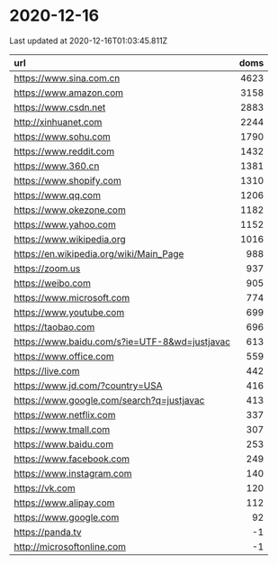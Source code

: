 # 2020-12-16

<!-- BEGIN -->
Last updated at 2020-12-16T01:03:45.811Z

url | doms
:- | -:
https://www.sina.com.cn | 4623
https://www.amazon.com | 3158
https://www.csdn.net | 2883
http://xinhuanet.com | 2244
https://www.sohu.com | 1790
https://www.reddit.com | 1432
https://www.360.cn | 1381
https://www.shopify.com | 1310
https://www.qq.com | 1206
https://www.okezone.com | 1182
https://www.yahoo.com | 1152
https://www.wikipedia.org | 1016
https://en.wikipedia.org/wiki/Main_Page | 988
https://zoom.us | 937
https://weibo.com | 905
https://www.microsoft.com | 774
https://www.youtube.com | 699
https://taobao.com | 696
https://www.baidu.com/s?ie=UTF-8&wd=justjavac | 613
https://www.office.com | 559
https://live.com | 442
https://www.jd.com/?country=USA | 416
https://www.google.com/search?q=justjavac | 413
https://www.netflix.com | 337
https://www.tmall.com | 307
https://www.baidu.com | 253
https://www.facebook.com | 249
https://www.instagram.com | 140
https://vk.com | 120
https://www.alipay.com | 112
https://www.google.com | 92
https://panda.tv | -1
http://microsoftonline.com | -1
<!-- END -->
